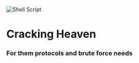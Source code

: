![Shell Script](https://img.shields.io/badge/shell_script-%23121011.svg?style=for-the-badge&logo=gnu-bash&logoColor=white)
# Cracking Heaven
### For them protocols and brute force needs
